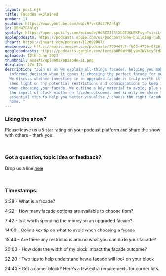 ```yaml
---
layout: post.njk
title: Facades explained
number: 11
youtube: https://www.youtube.com/watch?v=X8d47FAnlgY
id: X8d47FAnlgY
spotify: https://open.spotify.com/episode/0d8ZZJlRtXbQ3UKLEKFsyp?si=iLvW9FP3R0mQO7tl8c570A
applepodcasts: https://podcasts.apple.com/us/podcast/home-building-hub/id1681936589
iheart: https://iheart.com/podcast/112809987/
amazonmusic: https://music.amazon.com/podcasts/7004d7d7-fb06-473b-8f26-8ce9992cac11/episodes/7f717501-5c8e-4dae-aba6-50a99be49194/home-building-hub-ep-11-facades-explained
googlepodcasts: https://podcasts.google.com/feed/aHR0cHM6Ly9mZWVkcy5idXp6c3Byb3V0LmNvbS8yMTM5MTU1LnJzcw/episode/QnV6enNwcm91dC0xMjk1MTE5OQ?sa=X&ved=0CAUQkfYCahcKEwiYpbz-n7z_AhUAAAAAHQAAAAAQAQ
uploaded: 12th June 2023
thumbnail: assets/uploads/episode-11.png
duration: 27m 17s
description: "Join us as we explain all-things facades, helping you make an
  informed decision when it comes to choosing the perfect facade for your home.
  We discuss whether investing in an upgraded facade is truly worth it and we
  shed light on any potential restrictions and considerations to keep in mind
  when choosing your facade. We outline a key material to avoid, plus we cover
  the impact of block widths on facade outcomes, and finally we share two
  essential tips to help you better visualise / choose the right facade for your
  home. "
---
```

### Liking the show?

Please leave us a 5 star rating on your podcast platform and share the show with others - thank you.

<br>

### Got a question, topic idea or feedback?

Drop us a line <a href="/contact" id="contact-us" target="_blank">here</a>

<br>

### Timestamps:

2:38 - What is a facade?

4:22 - How many facade options are available to choose from?

7:42 - Is it worth spending the money on an upgraded facade?

14:00 - Colin’s key tip on what to avoid when choosing a facade

15:44 - Are there any restrictions around what you can do to your facade?

20:00 - How does the width of my block impact the facade outcome?

22:20 - Two tips to help understand how a facade will look on your block

24:40 - Got a corner block? Here’s a few extra requirements for corner lots.